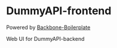 DummyAPI-frontend
=================

Powered by [Backbone-Boilerplate](https://github.com/tbranyen/backbone-boilerplate)

Web UI for DummyAPI-backend

